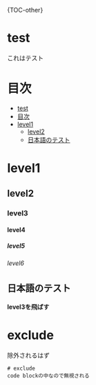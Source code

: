 {TOC-other}

<a id="sec1-0"></a>
# test
これはテスト

<a id="sec2-0"></a>
# 目次
* [test](#sec1-0)
* [目次](#sec2-0)
* [level1](#sec3-0)
  * [level2](#sec3-1)
  * [日本語のテスト](#sec3-2)


<a id="sec3-0"></a>
# level1
<a id="sec3-1"></a>
## level2
### level3
#### level4
##### level5
###### level6

<a id="sec3-2"></a>
## 日本語のテスト

#### level3を飛ばす

# exclude <!-- exclude-toc -->
除外されるはず

```
# exclude
code blockの中なので無視される
```
